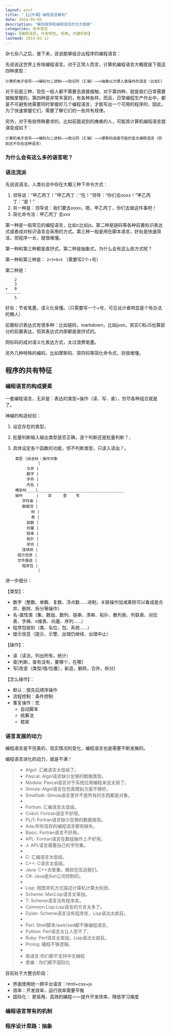 ```yaml
---
layout: post
title: "【公开课】编程语言解剖"
date: 2014-05-05
description: "解剖程序和编程语言的方方面面"
categories: 技术普及
tags: [编程语言, 共有特性, 规律, 内建机制]
lastmod: 2014-05-12
--- 
```


杂七杂八之后，接下来，说说能够组合出程序的编程语言：

先说说这世界上有啥编程语言。对于正常人而言，计算机编程语言大概就是下面这四种类型：

    计算机电子信号——>编码为二进制——>助记符（汇编）——>抽象以方便人类操作的语言（比如C）

对于前面三种，现在一般人都不需要去直接接触，对于第四种，就是我们日常需要接触掌握的，第四种是非常丰富的，有各种各样，而且，日常编程生产作业中，都是不可避免地需要同时掌握好几个编程语言，才能写出一个可用的程序的，因此，为了快速掌握它们，需要了解它们的一些共有规律。

另外，对于有些特殊要求的，比如前面说到的瘫痪的人，可能其计算机编程语言就演变成如下：

    计算机电子信号——>编码为二进制——>助记符（汇编）——>摩斯码或者可能的盲文编程语言（目前还不存在这种语言）


### 为什么会有这么多的语言呢？ ###


### 语法流派 ###

先说说语法，人类社会中存在大概三种下命令方式：
1. 领导说：“甲乙丙丁！”甲乙丙丁：“在！”领导：“你们去ooxx！”甲乙丙丁：“是！”
2. 另一种是：领导说：我们要去ooxx，嗯，甲乙丙丁，你们去做这件事吧！
3. 简化命令法：甲乙丙丁 去xxx

第一种是一般常见的编程语言，比如c比如js。第二种是链码等各种前置标识表达式或者成对标识语言会采用的方式。第三种一般是用在脚本语言，好处是快速简洁，但程序一长，就很难懂。

第一种和第三种都是直抒式，第二种是抽象式。为什么会有这么些方式呢？

第一种和第三种是： `2+3+0=5`  （需要写2个+号）

第二种是：

        2
        3
    +   0
    -------
        5
    
好处：节省笔墨，语义化易懂。（只需要写一个+号，可见设计者明显是个有办法的懒人）

前置标识表达式有很多种：比如链码，markdown，比如json，其实C和JS也算部分的前置表达，但其表达式内部都是直抒式的。

网标码的成对语义化表达方式，太过浪费笔墨。

另外几种特殊的编码，比如摩斯码、简符码等简化命令式，则很难懂。




## 程序的共有特征 ##


### 编程语言的构成要素 ###

一套编程语言，无非是：表达的类型+操作（读、写、查），穷尽各种组合就是了。

神编的构造经验：

1. 设定存在的类型，
2. 批量判断输入输出类型是否正确，逐个判断还是批量判断？，
3. 具体设定各个函数的功能，但不判断类型，只读入读出？。


        类型 |纵坐标：操作对象
                  |
             与非 |
             数字 |
             字符 |
             内名 |
        横坐标____|______________________________________
        操作      |    读     查    写
           字符串 |
           数据流 |
               树 |
               表 |
             函数 |
             向量 |
             链串 |
             拓扑 |
             闭合 |
           连续统 |
         提示信息 |
         文件路径 |
           程序包 |
                  |


进一步细分：

【类型】：

+ 数字（整数、单数、复数、浮点数……进制，关联操作加减乘除可以看成是合并、删除、拆分等操作）
+ 名-属性类（集、数组、数列、链串、清单、拓扑、散列表、列联表、对应表、字典、n维表、向量、序列……）
+ 程序包级别（类、名位、包、系统……）
+ 提示信息（提示、示警、出错仍继续、出错中止）

【操作】：

+ 读（读法，列出所有，统计）
+ 查[判断，查有没有，要哪个，在哪]
+ 写[改变（类型/值/位置），新造，删除，合并，拆分]

【怎么操作】：

+ 默认：按先后顺序操作
+ 流程控制：条件控制
+ 重复操作：宏
  + 自动脚本
  + 统筹法
  + 框架


### 语言发展的动力 ###

编程语言是不完美的，现实情况的变化，编程语言也是需要不断发展的。

编程语言进化的动力，就是不满！

> + Algol: 汇编语言太低级了。
> + Pascal: Algol语言缺少足够的数据类型。
> + Modula: Pascal语言对于系统应用编程来说太弱了。
> + Simula: Algol语言在仿真模拟方面不够好。
> + Smalltalk: Simula语言里并不是所有的东西都是对象。
> + 
> + Fortran: 汇编语言太低级。
> + Cobol: Fortran语言不好用。
> + PL/1: Fortran语言缺少足够的数据类型。
> + Ada:所有现存的编程语言都有缺失。
> + Basic: Fortran语言不好用。
> + APL: Fortran语言在数组操作上不好用。
> + J: APL语言需要自己的字符集。
> + 
> + C: 汇编语言太低级。
> + C++: C语言太低级。
> + Java: C++太笨重。微软在压迫我们。
> + C#: Java是Sun公司控制的。
> + 
> + Lisp: 用图灵机方式描述计算机计算太别扭。
> + Scheme: MacLisp语言太笨拙。
> + T: Scheme语言没有程序库。
> + Common Lisp:Lisp语言的方言太多了。
> + Dylan: Scheme语言没有程序库，Lisp语法太疯狂。
> + 
> + Perl: Shell脚本/awk/sed都不像编程语言。
> + Python: Perl语言太让人受不了。
> + Ruby: Perl语言太笨拙，Lisp语法太疯狂。
> + Prolog: 编程不够逻辑。
> + 
> + 易语言:你们都不支持中文编程 
> + 爱编：你们都不国际化

目前处于大整合阶段：

+ 界面使用统一跨平台语言：html+css+js
+ 效率：开发效率，运行效率需要平衡
+ 国际化： 更易用、高效的编程——提升开发效率，降低学习难度

### 编程语言常有的机制 ###


### 程序设计思路：抽象 ###


